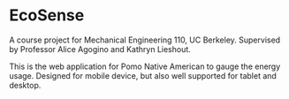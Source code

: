 EcoSense
========
A course project for Mechanical Engineering 110, UC Berkeley. Supervised by Professor Alice Agogino and Kathryn Lieshout.

This is the web application for Pomo Native American to gauge the energy usage. Designed for mobile device, but also well supported for tablet and desktop.
